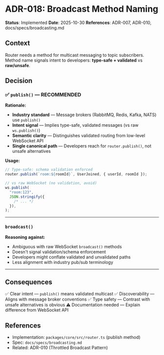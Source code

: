 # ADR-018: Broadcast Method Naming

**Status**: Implemented
**Date**: 2025-10-30
**References**: ADR-007, ADR-010, docs/specs/broadcasting.md

## Context

Router needs a method for multicast messaging to topic subscribers. Method name signals intent to developers: **type-safe + validated** vs **raw/unsafe**.

## Decision

### ✅ `publish()` — RECOMMENDED

**Rationale:**

- **Industry standard** — Message brokers (RabbitMQ, Redis, Kafka, NATS) use `publish()`
- **Intent signal** — Implies type-safe, validated messages (vs raw `ws.publish()`)
- **Semantic clarity** — Distinguishes validated routing from low-level WebSocket API
- **Single canonical path** — Developers reach for `router.publish()`, not unsafe alternatives

**Usage:**

```typescript
// Type-safe: schema validation enforced
router.publish(`room:${roomId}`, UserJoined, { userId, roomId });

// vs raw WebSocket (no validation, avoid)
ws.publish(
  "room:123",
  JSON.stringify({
    /* ... */
  }),
);
```

---

### `broadcast()`

**Reasoning against:**

- Ambiguous with raw WebSocket `broadcast()` methods
- Doesn't signal validation/schema enforcement
- Developers might conflate validated and unvalidated paths
- Less alignment with industry pub/sub terminology

---

## Consequences

✅ Clear intent — `publish()` means validated multicast
✅ Discoverability — Aligns with message broker conventions
✅ Type safety — Contrast with unsafe alternatives is obvious
⚠️ Documentation needed — Explain difference from WebSocket API

## References

- Implementation: `packages/core/src/router.ts` (publish method)
- Spec: `docs/specs/broadcasting.md`
- Related: ADR-010 (Throttled Broadcast Pattern)
